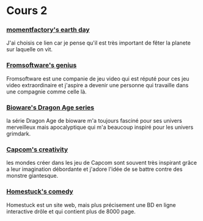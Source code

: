 # Cours 2

### [momentfactory's earth day](https://momentfactory.com/work/all/all/phish-earth-day-concert)
J'ai choisis ce lien car je pense qu'il est très important de fêter la planete sur laquelle on vit.

### [Fromsoftware's genius](https://www.fromsoftware.jp/ww/)
Fromsoftware est une companie de jeu video qui est réputé pour ces jeu video extraordinaire et j'aspire a devenir une personne qui travaille dans une compagnie comme celle là.

### [Bioware's Dragon Age series](https://www.bioware.com/games/#dragon-age-inquisition)
la série Dragon Age de bioware m'a toujours fasciné pour ses univers merveilleux mais apocalyptique qui m'a beaucoup inspiré pour les univers grimdark.

### [Capcom's creativity](https://www.capcomusa.com/)
les mondes créer dans les jeu de Capcom sont souvent très inspirant grâce a leur imagination débordante et j'adore l'idée de se battre contre des monstre giantesque.

### [Homestuck's comedy](https://www.homestuck.com/story)
Homestuck est un site web, mais plus précisement une BD en ligne interactive drôle et qui contient plus de 8000 page.
